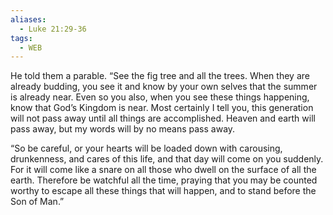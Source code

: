 ```yaml
---
aliases:
  - Luke 21:29-36
tags:
  - WEB
---
```

He told them a parable. “See the fig tree and all the trees. When they are already budding, you see it and know by your own selves that the summer is already near. Even so you also, when you see these things happening, know that God’s Kingdom is near. Most certainly I tell you, this generation will not pass away until all things are accomplished. Heaven and earth will pass away, but my words will by no means pass away.

“So be careful, or your hearts will be loaded down with carousing, drunkenness, and cares of this life, and that day will come on you suddenly. For it will come like a snare on all those who dwell on the surface of all the earth. Therefore be watchful all the time, praying that you may be counted worthy to escape all these things that will happen, and to stand before the Son of Man.”